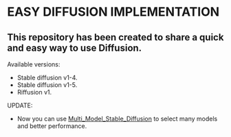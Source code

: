 # EASY DIFFUSION IMPLEMENTATION
## This repository has been created to share a quick and easy way to use Diffusion.
Available versions:
 * Stable diffusion v1-4.
 * Stable diffusion v1-5.
 * Riffusion v1.

UPDATE:
 * Now you can use [Multi_Model_Stable_Diffusion](https://github.com/MattJCR/Diffusion_in_Colab/blob/master/Multi_Model_Stable_Diffusion.ipynb) to select many models and better performance.
